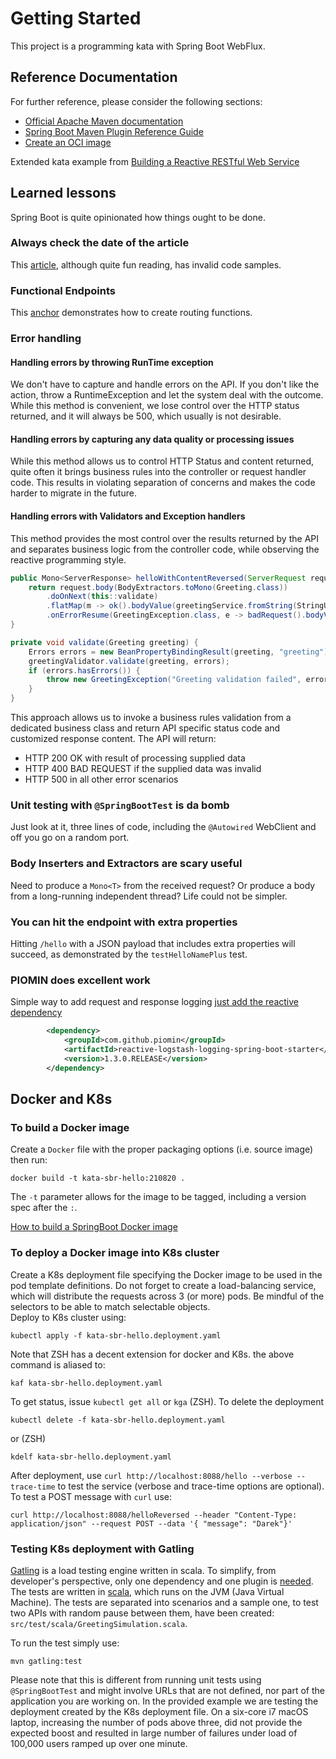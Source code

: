 # Getting Started
This project is a programming kata with Spring Boot WebFlux. 

## Reference Documentation

For further reference, please consider the following sections:

* [Official Apache Maven documentation](https://maven.apache.org/guides/index.html)
* [Spring Boot Maven Plugin Reference Guide](https://docs.spring.io/spring-boot/docs/2.5.4/maven-plugin/reference/html/)
* [Create an OCI image](https://docs.spring.io/spring-boot/docs/2.5.4/maven-plugin/reference/html/#build-image)

Extended kata example
from [Building a Reactive RESTful Web Service](https://spring.io/guides/gs/reactive-rest-service/#scratch)

## Learned lessons

Spring Boot is quite opinionated how things ought to be done.

### Always check the date of the article

This [article](https://spring.io/blog/2016/09/22/new-in-spring-5-functional-web-framework), although quite fun reading,
has invalid code samples.

### Functional Endpoints

This [anchor](https://docs.spring.io/spring-framework/docs/current/reference/html/web-reactive.html#webflux-fn)
demonstrates how to create routing functions.

### Error handling

#### Handling errors by throwing RunTime exception
We don't have to capture and handle errors on the API. If you don't like the action, throw a RuntimeException and let
the system deal with the outcome. While this method is convenient, we lose control over the HTTP status returned, 
and it will always be 500, which usually is not desirable.  

#### Handling errors by capturing any data quality or processing issues
While this method allows us to control HTTP Status and content returned, quite often it brings business rules into the
controller or request handler code. This results in violating separation of concerns and makes the code harder to migrate 
in the future.

#### Handling errors with Validators and Exception handlers
This method provides the most control over the results returned by the API and separates business logic from the controller
code, while observing the reactive programming style.
```java
public Mono<ServerResponse> helloWithContentReversed(ServerRequest request) {
    return request.body(BodyExtractors.toMono(Greeting.class))
        .doOnNext(this::validate)
        .flatMap(m -> ok().bodyValue(greetingService.fromString(StringUtils.reverse(m.getMessage()))))
        .onErrorResume(GreetingException.class, e -> badRequest().bodyValue(GreetingError.from(e)));
}

private void validate(Greeting greeting) {
    Errors errors = new BeanPropertyBindingResult(greeting, "greeting");
    greetingValidator.validate(greeting, errors);
    if (errors.hasErrors()) {
        throw new GreetingException("Greeting validation failed", errors);
    }
}
```
This approach allows us to invoke a business rules validation from a dedicated  business class and return API specific status 
code and customized response content. The API will return:
* HTTP 200 OK with result of processing supplied data
* HTTP 400 BAD REQUEST if the supplied data was invalid
* HTTP 500 in all other error scenarios

### Unit testing with `@SpringBootTest` is da bomb

Just look at it, three lines of code, including the `@Autowired` WebClient and off you go on a random port.

### Body Inserters and Extractors are scary useful

Need to produce a `Mono<T>` from the received request? Or produce a body from a long-running independent thread? Life
could not be simpler.

### You can hit the endpoint with extra properties

Hitting `/hello` with a JSON payload that includes extra properties will succeed, as demonstrated by
the `testHelloNamePlus` test.

### PIOMIN does excellent work

Simple way to add request and response
logging [just add the reactive dependency](https://piotrminkowski.com/2019/10/15/reactive-logging-with-spring-webflux-and-logstash/)
```xml
        <dependency>
            <groupId>com.github.piomin</groupId>
            <artifactId>reactive-logstash-logging-spring-boot-starter</artifactId>
            <version>1.3.0.RELEASE</version>
        </dependency>
```

## Docker and K8s 

### To build a Docker image

Create a `Docker` file with the proper packaging options (i.e. source image) then run:
```shell
docker build -t kata-sbr-hello:210820 .
```

The `-t` parameter allows for the image to be tagged, including a version spec after the `:`.

[How to build a SpringBoot Docker image](https://spring.io/guides/gs/spring-boot-docker/)

### To deploy a Docker image into K8s cluster

Create a K8s deployment file specifying the Docker image to be used in the pod template 
definitions. Do not forget to create a load-balancing service, which will distribute the requests across
3 (or more) pods. Be mindful of the selectors to be able to match selectable objects.  
Deploy to K8s cluster using:
```shell
kubectl apply -f kata-sbr-hello.deployment.yaml
```

Note that ZSH has a decent extension for docker and K8s. the above command is aliased to:
```shell
kaf kata-sbr-hello.deployment.yaml
```

To get status, issue `kubectl get all` or `kga` (ZSH). To delete the deployment
```shell
kubectl delete -f kata-sbr-hello.deployment.yaml
```
or (ZSH)
```shell
kdelf kata-sbr-hello.deployment.yaml
```

After deployment, use `curl http://localhost:8088/hello --verbose --trace-time` 
to test the service (verbose and trace-time options are optional).  
To test a POST message with `curl` use:
```shell
curl http://localhost:8088/helloReversed --header "Content-Type: application/json" --request POST --data '{ "message": "Darek"}'
```

### Testing K8s deployment with Gatling
[Gatling](https://gatling.io/) is a load testing engine written in scala. To simplify, 
from developer's perspective, only one dependency and one plugin is [needed](https://gatling.io/docs/gatling/reference/current/extensions/maven_plugin/). 
The tests are written in [scala](https://www.scala-lang.org/), which runs on the JVM
(Java Virtual Machine). The tests are separated into scenarios and a sample one, to test
two APIs with random pause between them, have been created: `src/test/scala/GreetingSimulation.scala`. 

To run the test 
simply use:
```shell
mvn gatling:test
```

Please note that this is different from running unit tests using `@SpringBootTest` and might involve
URLs that are not defined, nor part of the application you are working on. In the provided
example we are testing the deployment created by the K8s deployment file. On a six-core i7
macOS laptop, increasing the number of pods above three, did not provide the expected boost
and resulted in large number of failures under load of 100,000 users ramped up over one minute.